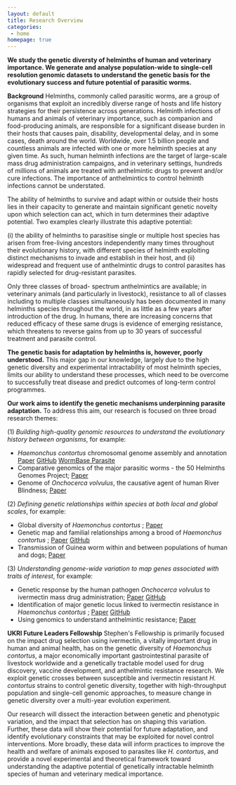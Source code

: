```yaml
---
layout: default
title: Research Overview
categories:
 - home
homepage: true
---
```



**We study the genetic diversty of helminths of human and veterinary importance. We generate and analyse population-wide to single-cell resolution 
genomic datasets to understand the genetic basis for the evolutionary success and future potential of parasitic worms.**

**Background**
Helminths, commonly called parasitic worms, are a group of organisms that exploit an incredibly diverse range of hosts and life history strategies 
for their persistence across generations. Helminth infections of humans and animals of veterinary importance, such as companion and food-producing 
animals, are responsible for a significant disease burden in their hosts that causes pain, disability, developmental delay, and in some cases, death 
around the world. Worldwide, over 1.5 billion people and countless animals are infected with one or more helminth species at any given time. As such, 
human helminth infections are the target of large-scale mass drug administration campaigns, and in veterinary settings, hundreds of millions of animals 
are treated with anthelmintic drugs to prevent and/or cure infections. The importance of anthelmintics to control helminth infections cannot be understated.

The ability of helminths to survive and adapt within or outside their hosts lies in their capacity to generate and maintain significant genetic novelty 
upon which selection can act, which in turn determines their adaptive potential. Two examples clearly illustrate this adaptive potential: 

(i) the ability of helminths to parasitise single or multiple host species has arisen from free-living ancestors independently many times throughout their evolutionary 
history, with different species of helminth exploiting distinct mechanisms to invade and establish in their host, and 
(ii) widespread and frequent use of anthelmintic drugs to control parasites has rapidly selected for drug-resistant parasites. 

Only three classes of broad- spectrum anthelmintics are 
available; in veterinary animals (and particularly in livestock), resistance to all of classes including to multiple classes simultaneously has been 
documented in many helminths species throughout the world, in as little as a few years after introduction of the drug. In humans, there are increasing 
concerns that reduced efficacy of these same drugs is evidence of emerging resistance, which threatens to reverse gains from up to 30 years of successful 
treatment and parasite control. 

**The genetic basis for adaptation by helminths is, however, poorly understood.** This major gap in our knowledge, largely 
due to the high genetic diversity and experimental intractability of most helminth species, limits our ability to understand these processes, which need to 
be overcome to successfully treat disease and predict outcomes of long-term control programmes.

**Our work aims to identify the genetic mechanisms underpinning parasite adaptation.** To address this aim, our research is focused on three broad research themes:

(1) *Building high-quality genomic resources to understand the evolutionary history between organisms*, for example:
- *Haemonchus contortus* chromosomal genome assembly and annotation [Paper](https://doi.org/10.1101/2020.02.18.945246) [GitHub](https://github.com/stephenrdoyle/hcontortus_genome) [WormBase Parasite](https://parasite.wormbase.org/Haemonchus_contortus_prjeb506/Info/Index/)
- Comparative genomics of the major parasitic worms - the 50 Helminths Genomes Project; [Paper](https://doi.org/10.1038/s41588-018-0262-1)
- Genome of *Onchocerca volvulus*, the causative agent of human River Blindness; [Paper](http://doi:10.1038/nmicrobiol.2016.216) 

(2) *Defining genetic relationships within species at both local and global scales*, for example:
* Global diversity of *Haemonchus contortus* ; [Paper](https://doi.org/10.1038/s41467-019-12695-4)
* Genetic map and familial relationships among a brood of *Haemonchus contortus* ; [Paper](https://doi.org/10.1093/gbe/evx269) [GitHub]()
* Transmission of Guinea worm within and between populations of human and dogs; [Paper](https://doi.org/10.1101/808923)

(3) *Understanding genome-wide variation to map genes associated with traits of interest*, for example:
* Genetic response by the human pathogen *Onchocerca volvulus* to ivermectin mass drug administration; [Paper](https://doi.org/10.1186/s13071-016-1832-7) [GitHub](https://github.com/stephenrdoyle/ovolvulus_ivermectin_genomics)
* Identification of major genetic locus linked to ivermectin resistance in *Haemonchus contortus* ; [Paper](https://doi.org/10.1186/s12864-019-5592-6) [GitHub]()
* Using genomics to understand anthelmintic resistance; [Paper](https://doi.org/10.1016/j.pt.2019.01.004)


**UKRI Future Leaders Fellowship**
Stephen's Fellowship is primarily focused on the impact drug selection using ivermectin, a vitally important drug in human and animal health, has on the genetic diversity 
of *Haemonchus contortus*, a major economically important gastrointestinal parasite of livestock worldwide and a genetically tractable model used for drug discovery, 
vaccine development, and anthelmintic resistance research. We exploit genetic crosses between susceptible and ivermectin resistant *H. contortus* strains to control 
genetic diversity, together with high-throughput population and single-cell genomic approaches, to measure change in genetic diversity over a multi-year evolution experiment.

Our research will dissect the interaction between genetic and phenotypic variation, and the impact that selection has on shaping this variation. Further, these 
data will show their potential for future adaptation, and identify evolutionary constraints that may be exploited for novel control interventions. More broadly, 
these data will inform practices to improve the health and welfare of animals exposed to parasites like *H. contortus*, and provide a novel experimental and 
theoretical framework toward understanding the adaptive potential of genetically intractable helminth species of human and veterinary medical importance.
